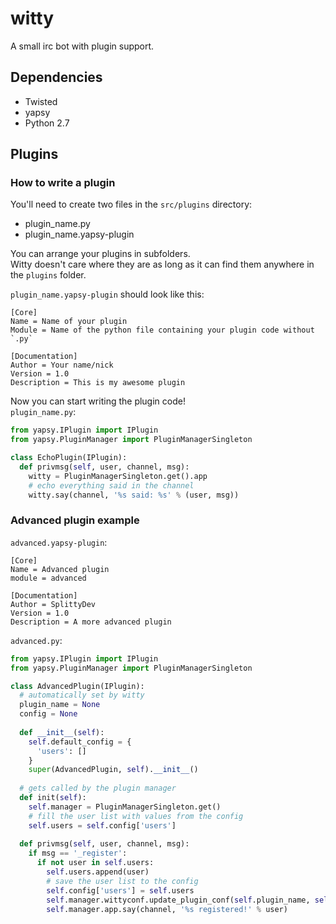 # witty
A small irc bot with plugin support.

## Dependencies
- Twisted
- yapsy
- Python 2.7

## Plugins
### How to write a plugin
You'll need to create two files in the `src/plugins` directory:
- plugin_name.py
- plugin_name.yapsy-plugin

You can arrange your plugins in subfolders.  
Witty doesn't care where they are as long as it
can find them anywhere in the `plugins` folder.

`plugin_name.yapsy-plugin` should look like this:
```
[Core]
Name = Name of your plugin
Module = Name of the python file containing your plugin code without `.py`

[Documentation]
Author = Your name/nick
Version = 1.0
Description = This is my awesome plugin
```

Now you can start writing the plugin code!  
`plugin_name.py`:
```python
from yapsy.IPlugin import IPlugin
from yapsy.PluginManager import PluginManagerSingleton

class EchoPlugin(IPlugin):
  def privmsg(self, user, channel, msg):
    witty = PluginManagerSingleton.get().app
    # echo everything said in the channel
    witty.say(channel, '%s said: %s' % (user, msg))

```

### Advanced plugin example
`advanced.yapsy-plugin`:
```
[Core]
Name = Advanced plugin
module = advanced

[Documentation]
Author = SplittyDev
Version = 1.0
Description = A more advanced plugin
```

`advanced.py`:
```python
from yapsy.IPlugin import IPlugin
from yapsy.PluginManager import PluginManagerSingleton

class AdvancedPlugin(IPlugin):
  # automatically set by witty
  plugin_name = None
  config = None
  
  def __init__(self):
    self.default_config = {
      'users': []
    }
    super(AdvancedPlugin, self).__init__()
  
  # gets called by the plugin manager
  def init(self):
    self.manager = PluginManagerSingleton.get()
    # fill the user list with values from the config
    self.users = self.config['users']
  
  def privmsg(self, user, channel, msg):
    if msg == '_register':
      if not user in self.users:
        self.users.append(user)
        # save the user list to the config
        self.config['users'] = self.users
        self.manager.wittyconf.update_plugin_conf(self.plugin_name, self.config)
        self.manager.app.say(channel, '%s registered!' % user)
```
